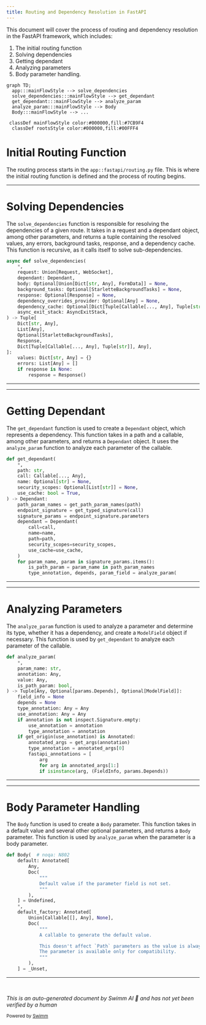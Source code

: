 ```yaml
---
title: Routing and Dependency Resolution in FastAPI
---
```

This document will cover the process of routing and dependency resolution in the FastAPI framework, which includes:

1. The initial routing function
2. Solving dependencies
3. Getting dependant
4. Analyzing parameters
5. Body parameter handling.

```mermaid
graph TD;
  app:::mainFlowStyle --> solve_dependencies
  solve_dependencies:::mainFlowStyle --> get_dependant
  get_dependant:::mainFlowStyle --> analyze_param
  analyze_param:::mainFlowStyle --> Body
  Body:::mainFlowStyle --> ...

 classDef mainFlowStyle color:#000000,fill:#7CB9F4
  classDef rootsStyle color:#000000,fill:#00FFF4
```

# Initial Routing Function

The routing process starts in the `app::fastapi/routing.py` file. This is where the initial routing function is defined and the process of routing begins.

<SwmSnippet path="/fastapi/dependencies/utils.py" line="524">

---

# Solving Dependencies

The `solve_dependencies` function is responsible for resolving the dependencies of a given route. It takes in a request and a dependant object, among other parameters, and returns a tuple containing the resolved values, any errors, background tasks, response, and a dependency cache. This function is recursive, as it calls itself to solve sub-dependencies.

```python
async def solve_dependencies(
    *,
    request: Union[Request, WebSocket],
    dependant: Dependant,
    body: Optional[Union[Dict[str, Any], FormData]] = None,
    background_tasks: Optional[StarletteBackgroundTasks] = None,
    response: Optional[Response] = None,
    dependency_overrides_provider: Optional[Any] = None,
    dependency_cache: Optional[Dict[Tuple[Callable[..., Any], Tuple[str]], Any]] = None,
    async_exit_stack: AsyncExitStack,
) -> Tuple[
    Dict[str, Any],
    List[Any],
    Optional[StarletteBackgroundTasks],
    Response,
    Dict[Tuple[Callable[..., Any], Tuple[str]], Any],
]:
    values: Dict[str, Any] = {}
    errors: List[Any] = []
    if response is None:
        response = Response()
```

---

</SwmSnippet>

<SwmSnippet path="/fastapi/dependencies/utils.py" line="241">

---

# Getting Dependant

The `get_dependant` function is used to create a `Dependant` object, which represents a dependency. This function takes in a path and a callable, among other parameters, and returns a `Dependant` object. It uses the `analyze_param` function to analyze each parameter of the callable.

```python
def get_dependant(
    *,
    path: str,
    call: Callable[..., Any],
    name: Optional[str] = None,
    security_scopes: Optional[List[str]] = None,
    use_cache: bool = True,
) -> Dependant:
    path_param_names = get_path_param_names(path)
    endpoint_signature = get_typed_signature(call)
    signature_params = endpoint_signature.parameters
    dependant = Dependant(
        call=call,
        name=name,
        path=path,
        security_scopes=security_scopes,
        use_cache=use_cache,
    )
    for param_name, param in signature_params.items():
        is_path_param = param_name in path_param_names
        type_annotation, depends, param_field = analyze_param(
```

---

</SwmSnippet>

<SwmSnippet path="/fastapi/dependencies/utils.py" line="317">

---

# Analyzing Parameters

The `analyze_param` function is used to analyze a parameter and determine its type, whether it has a dependency, and create a `ModelField` object if necessary. This function is used by `get_dependant` to analyze each parameter of the callable.

```python
def analyze_param(
    *,
    param_name: str,
    annotation: Any,
    value: Any,
    is_path_param: bool,
) -> Tuple[Any, Optional[params.Depends], Optional[ModelField]]:
    field_info = None
    depends = None
    type_annotation: Any = Any
    use_annotation: Any = Any
    if annotation is not inspect.Signature.empty:
        use_annotation = annotation
        type_annotation = annotation
    if get_origin(use_annotation) is Annotated:
        annotated_args = get_args(annotation)
        type_annotation = annotated_args[0]
        fastapi_annotations = [
            arg
            for arg in annotated_args[1:]
            if isinstance(arg, (FieldInfo, params.Depends))
```

---

</SwmSnippet>

<SwmSnippet path="/fastapi/param_functions.py" line="1263">

---

# Body Parameter Handling

The `Body` function is used to create a `Body` parameter. This function takes in a default value and several other optional parameters, and returns a `Body` parameter. This function is used by `analyze_param` when the parameter is a body parameter.

```python
def Body(  # noqa: N802
    default: Annotated[
        Any,
        Doc(
            """
            Default value if the parameter field is not set.
            """
        ),
    ] = Undefined,
    *,
    default_factory: Annotated[
        Union[Callable[[], Any], None],
        Doc(
            """
            A callable to generate the default value.

            This doesn't affect `Path` parameters as the value is always required.
            The parameter is available only for compatibility.
            """
        ),
    ] = _Unset,
```

---

</SwmSnippet>

&nbsp;

*This is an auto-generated document by Swimm AI 🌊 and has not yet been verified by a human*

<SwmMeta version="3.0.0" repo-id="Z2l0aHViJTNBJTNBREVNTy1mYXN0YXBpJTNBJTNBZ2lsYWRuYXZvdA==" repo-name="DEMO-fastapi" doc-type="flows"><sup>Powered by [Swimm](/)</sup></SwmMeta>
